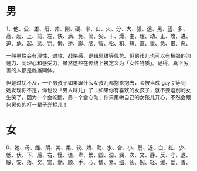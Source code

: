 # 男

1、他、公、雄、阳、帅、刚、硬、率、山、火、分、大、强、远、黑、蓝、多、高、起、上、前、左、快、满、负、简、尖、干、燥、主、理、动、正、攻、进、追、危、起、惩、罚、懒、逆、脚、脑、智、松、粗、短、直、重、急、恨、恶、

一般男性会有理性、进攻、战略感、逻辑思维等优势。但男孩儿也可以有极强的沟通力、同理心和感受力，虽然这些在传统上被定义为「女性特质」。记得，真正厉害的人都是雌雄同体。

但是过犹不及，一个男孩子如果跟什么女孩儿都抱来抱去，会被当成 gay；等到她发现你不是，你也没「男人味儿」了；如果你有喜欢的女孩子，就不要逗别的女生笑了，因为一个会吃醋，另一个会心动；你只用哄自己的女孩儿开心，不然会跟何炅似的打一辈子光棍儿！

# 女

0、她、母、雌、阴、美、柔、软、娇、海、水、合、小、弱、近、白、红、少、低、伏、下、后、右、慢、谦、卑、繁、圆、湿、润、次、文、静、反、守、退、躲、安、落、奖、赏、勤、顺、手、心、情、紧、细、长、婉、轻、缓、爱、善、
